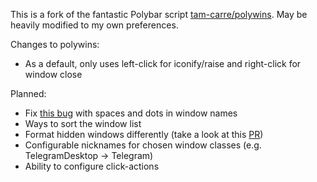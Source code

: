 This is a fork of the fantastic Polybar script [tam-carre/polywins](https://github.com/tam-carre/polywins). May be heavily modified to my own preferences.

Changes to polywins:

* As a default, only uses left-click for iconify/raise and right-click for window close

Planned:

* Fix [this bug](https://github.com/tam-carre/polywins/issues/11) with spaces and dots in window names
* Ways to sort the window list
* Format hidden windows differently (take a look at this [PR](https://github.com/tam-carre/polywins/pull/9))
* Configurable nicknames for chosen window classes (e.g. TelegramDesktop -> Telegram)
* Ability to configure click-actions
